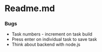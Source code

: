 # Readme.md

### Bugs

+ Task numbers - increment on task build
+ Press enter on individual task to save task
+ Think about backend with node.js